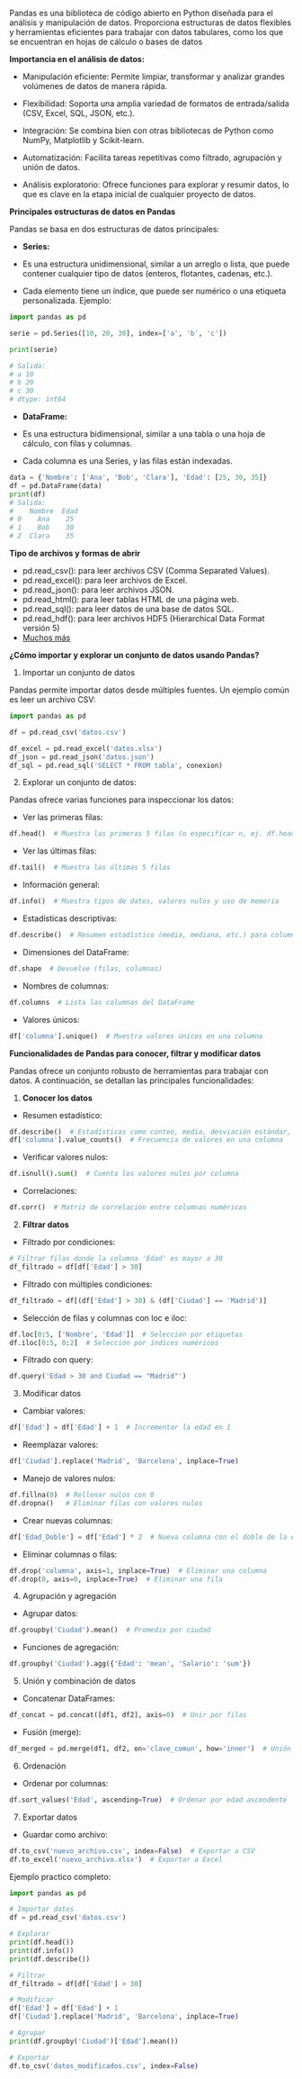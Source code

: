 Pandas es una biblioteca de código abierto en Python diseñada para el análisis y manipulación de datos. Proporciona estructuras de datos flexibles y herramientas eficientes para trabajar con datos tabulares, como los que se encuentran en hojas de cálculo o bases de datos

**Importancia en el análisis de datos:**

- Manipulación eficiente: Permite limpiar, transformar y analizar grandes volúmenes de datos de manera rápida.

- Flexibilidad: Soporta una amplia variedad de formatos de entrada/salida (CSV, Excel, SQL, JSON, etc.).

- Integración: Se combina bien con otras bibliotecas de Python como NumPy, Matplotlib y Scikit-learn.

- Automatización: Facilita tareas repetitivas como filtrado, agrupación y unión de datos.

- Análisis exploratorio: Ofrece funciones para explorar y resumir datos, lo que es clave en la etapa inicial de cualquier proyecto de datos.


**Principales estructuras de datos en Pandas**

Pandas se basa en dos estructuras de datos principales:

- **Series:** 

- Es una estructura unidimensional, similar a un arreglo o lista, que puede contener cualquier tipo de datos (enteros, flotantes, cadenas, etc.).
- Cada elemento tiene un índice, que puede ser numérico o una etiqueta personalizada.
Ejemplo:
~~~Python
import pandas as pd

serie = pd.Series([10, 20, 30], index=['a', 'b', 'c'])

print(serie)

# Salida:
# a 10
# b 20
# c 30
# dtype: int64
~~~


- **DataFrame:** 
 
- Es una estructura bidimensional, similar a una tabla o una hoja de cálculo, con filas y columnas.
- Cada columna es una Series, y las filas están indexadas.
~~~python
data = {'Nombre': ['Ana', 'Bob', 'Clara'], 'Edad': [25, 30, 35]}
df = pd.DataFrame(data)
print(df)
# Salida:
#    Nombre  Edad
# 0    Ana    25
# 1    Bob    30
# 2  Clara    35
~~~


**Tipo de archivos y formas de abrir**

- pd.read_csv(): para leer archivos CSV (Comma Separated Values).  
- pd.read_excel(): para leer archivos de Excel.  
- pd.read_json(): para leer archivos JSON.  
- pd.read_html(): para leer tablas HTML de una página web.  
- pd.read_sql(): para leer datos de una base de datos SQL.  
- pd.read_hdf(): para leer archivos HDF5 (Hierarchical Data Format versión 5)
- [Muchos más](https://pandas.pydata.org/docs/user_guide/io.html)


**¿Cómo importar y explorar un conjunto de datos usando Pandas?**

1. Importar un conjunto de datos

Pandas permite importar datos desde múltiples fuentes. Un ejemplo común es leer un archivo CSV:
```python
import pandas as pd

df = pd.read_csv('datos.csv')

df_excel = pd.read_excel('datos.xlsx')  
df_json = pd.read_json('datos.json')    
df_sql = pd.read_sql('SELECT * FROM tabla', conexion) 
```

2. Explorar un conjunto de datos:

Pandas ofrece varias funciones para inspeccionar los datos:

- Ver las primeras filas:

```python
df.head()  # Muestra las primeras 5 filas (o especificar n, ej. df.head(10))
```

- Ver las últimas filas:

```python
df.tail()  # Muestra las últimas 5 filas
```

- Información general:

```python
df.info()  # Muestra tipos de datos, valores nulos y uso de memoria
```

- Estadísticas descriptivas:

```python
df.describe()  # Resumen estadístico (media, mediana, etc.) para columnas numéricas
```

- Dimensiones del DataFrame:

```python
df.shape  # Devuelve (filas, columnas)
```
- Nombres de columnas:

```python
df.columns  # Lista las columnas del DataFrame
```
- Valores únicos:    

```python
df['columna'].unique()  # Muestra valores únicos en una columna
```


**Funcionalidades de Pandas para conocer, filtrar y modificar datos**

Pandas ofrece un conjunto robusto de herramientas para trabajar con datos. A continuación, se detallan las principales funcionalidades:

1. **Conocer los datos**

- Resumen estadístico:


```python
df.describe()  # Estadísticas como conteo, media, desviación estándar, etc.
df['columna'].value_counts()  # Frecuencia de valores en una columna
```

- Verificar valores nulos:

```python
df.isnull().sum()  # Cuenta los valores nulos por columna
```

- Correlaciones:

```python
df.corr()  # Matriz de correlación entre columnas numéricas
```


2. **Filtrar datos**

- Filtrado por condiciones:

```python
# Filtrar filas donde la columna 'Edad' es mayor a 30
df_filtrado = df[df['Edad'] > 30]
```

- Filtrado con múltiples condiciones:

```python
df_filtrado = df[(df['Edad'] > 30) & (df['Ciudad'] == 'Madrid')]
```

- Selección de filas y columnas con loc e iloc:

```python
df.loc[0:5, ['Nombre', 'Edad']]  # Selección por etiquetas
df.iloc[0:5, 0:2]  # Selección por índices numéricos
```

- Filtrado con query:

```python
df.query('Edad > 30 and Ciudad == "Madrid"')
```

3. Modificar datos

- Cambiar valores:

```python
df['Edad'] = df['Edad'] + 1  # Incrementar la edad en 1
```

- Reemplazar valores:

```python
df['Ciudad'].replace('Madrid', 'Barcelona', inplace=True)
```

- Manejo de valores nulos:

```python
df.fillna(0)  # Rellenar nulos con 0
df.dropna()   # Eliminar filas con valores nulos
```

- Crear nuevas columnas:

```python
df['Edad_Doble'] = df['Edad'] * 2  # Nueva columna con el doble de la edad
```

- Eliminar columnas o filas:

```python
df.drop('columna', axis=1, inplace=True)  # Eliminar una columna
df.drop(0, axis=0, inplace=True)  # Eliminar una fila
```

4. Agrupación y agregación

- Agrupar datos:

```python
df.groupby('Ciudad').mean()  # Promedio por ciudad
```

- Funciones de agregación:

```python
df.groupby('Ciudad').agg({'Edad': 'mean', 'Salario': 'sum'})
```

5. Unión y combinación de datos

- Concatenar DataFrames:

```python
df_concat = pd.concat([df1, df2], axis=0)  # Unir por filas
```

- Fusión (merge):

```python
df_merged = pd.merge(df1, df2, on='clave_comun', how='inner')  # Unión tipo SQL
```

6. Ordenación

- Ordenar por columnas:

```python
df.sort_values('Edad', ascending=True)  # Ordenar por edad ascendente
```

7. Exportar datos

- Guardar como archivo:

```python
df.to_csv('nuevo_archivo.csv', index=False)  # Exportar a CSV
df.to_excel('nuevo_archivo.xlsx')  # Exportar a Excel
```

Ejemplo practico completo:

~~~Python
import pandas as pd

# Importar datos
df = pd.read_csv('datos.csv')

# Explorar
print(df.head())
print(df.info())
print(df.describe())

# Filtrar
df_filtrado = df[df['Edad'] > 30]

# Modificar
df['Edad'] = df['Edad'] + 1
df['Ciudad'].replace('Madrid', 'Barcelona', inplace=True)

# Agrupar
print(df.groupby('Ciudad')['Edad'].mean())

# Exportar
df.to_csv('datos_modificados.csv', index=False)
~~~